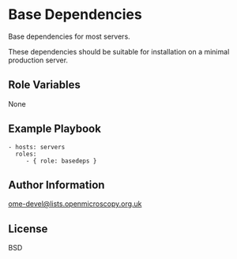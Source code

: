 Base Dependencies
=================

Base dependencies for most servers.

These dependencies should be suitable for installation on a minimal production server.


Role Variables
--------------

None


Example Playbook
----------------

    - hosts: servers
      roles:
         - { role: basedeps }


Author Information
------------------

ome-devel@lists.openmicroscopy.org.uk


License
-------

BSD
